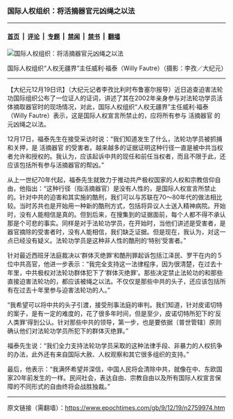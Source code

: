 ### 国际人权组织：将活摘器官元凶绳之以法

---

#### [首页](../../../..?n2759974) &nbsp;|&nbsp; [评论](../../../../../epoch-comment?n2759974) &nbsp;|&nbsp; [专题](../../../../../epoch-special?n2759974) &nbsp;|&nbsp; [禁闻](../../../../../epoch-news?n2759974) &nbsp;|&nbsp; [禁书](../../../../../books?n2759974) &nbsp;|&nbsp; [翻墙](https://github.com/gfw-breaker/nogfw/blob/master/README.md?n2759974)


<div><img alt="国际人权组织：将活摘器官元凶绳之以法" class="attachment-djy_600_400 size-djy_600_400 wp-post-image" src="https://i.epochtimes.com/assets/uploads/2009/12/912190944502158.jpg"/>
<div class="caption">
 <p>
  国际人权组织“人权无疆界”主任威利‧福泰（Willy Fautre）（摄影：李孜／大纪元）
 </p>
</div></div><hr/><div class="post_content" id="artbody" itemprop="articleBody">
 <!-- article content begin -->
 <p>
  【大纪元12月19日讯】（大纪元记者李孜比利时布鲁塞尔报导）近日追查迫害法轮功国际组织公布了一位证人的证词，讲述了其在2002年亲身参与对法轮功学员活体摘取器官时的现场情况，对此，国际人权组织“人权无疆界”主任威利‧福泰（Willy Fautre）表示，这是国际人权宣言所禁止的，应将所有参与
  <ok href="https://www.epochtimes.com/gb/tag/%E6%B4%BB%E6%91%98%E5%99%A8%E5%AE%98.html">
   活摘器官
  </ok>
  的元凶绳之以法。
 </p>
 <p>
  12月17日，福泰先生在接受采访时说：“我们知道发生了什么，法轮功学员被抓捕和关押，是
  <ok href="https://www.epochtimes.com/gb/tag/%E6%B4%BB%E6%91%98%E5%99%A8%E5%AE%98.html">
   活摘器官
  </ok>
  的受害者。越来越多的证据证明这种行径一直是被中共当权者允许和授权的。我认为，应该起诉中共的现任和前任当权者，而且不限于此，还应该包括所有参与活摘器官的帮凶。”
 </p>
 <p>
  从上一世纪70年代起，福泰先生就致力于推动共产极权国家的人权和宗教信仰自由，他指出：“这种行径（指活摘器官）是没有人性的，是国际人权宣言所禁止的。针对中共的迫害和其实施的酷刑，我们可以与苏联在70～80年代的做法相比较。当时苏共也是开始用一种新的酷刑方式，包括将异议人士送入精神病院。开始时，没有人能相信是真的。但到后来，在搜集到的证据面前，每个人都不得不承认那是个可悲的事实。同样是对于法轮功学员，在开始时，当他们讲述是受害者，是器官摘除的受害者时，没有人能相信，我们缺乏证据。但是现在，我认为，对这一点已经没有疑义。法轮功学员是这种非人性的酷刑的‘特别’受害者。”
 </p>
 <p>
  针对最近西班牙法庭裁决以‘群体灭绝罪’和酷刑罪起诉包括江泽民、罗干在内的５位中共高官，他进一步表示：“我完全支持这一法律程序，因为很清楚，在过去十年里，中共极权对法轮功群体犯下了‘群体灭绝罪’。那些决定禁止法轮功的和那些直接迫害法轮功的，都应该被绳之以法。不仅仅是那些中共的头子，还应该包括所有在过去十年里参与迫害法轮功的人。”
 </p>
 <p>
  “我希望可以将中共的头子引渡，接受刑事法庭的审判。我们知道，针对皮诺切特的案子，是有一定的难度的，花了很多年时间，但是至少，皮诺切特所犯下的‘反人类罪’得到公认。针对那些中共的领导，第一步，也是要依据〔普世管辖〕原则确认他们对法轮功学员所犯下的群体灭绝罪。”
 </p>
 <p>
  福泰先生说：“我们全力支持法轮功学员采取的这种法律手段、非暴力的人权抗争的办法，此外还有来自国际大赦、人权观察和其它很多组织的支持。”
 </p>
 <p>
  最后，他表示：“我满怀希望并深信，中国人民将会清除中共，就像在中、东欧国家20年前发生的一样。民间社会，表达自由、宗教自由以及所有国际人权宣言保障的不同形式的自由终将会战胜独裁。”
  <font color="#ffffff">
   (http://www.dajiyuan.com)
  </font>
 </p>
 <!-- article content end -->
 <div id="below_article_ad">
 </div>
</div>


---

原文链接（需翻墙）：https://www.epochtimes.com/gb/9/12/19/n2759974.htm